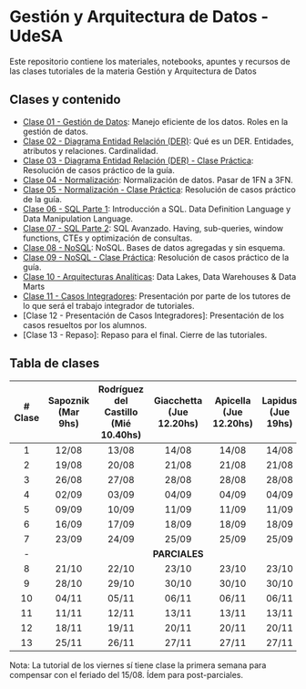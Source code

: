 # Gestión y Arquitectura de Datos - UdeSA

Este repositorio contiene los materiales, notebooks, apuntes y recursos de las clases tutoriales de la materia Gestión y Arquitectura de Datos

## Clases y contenido

- [Clase 01 - Gestión de Datos](/Clase%2001%20-%20Gestión%20de%20Datos/): Manejo eficiente de los datos. Roles en la gestión de datos.
- [Clase 02 - Diagrama Entidad Relación (DER)](/Clase%2002%20-%20Diagrama%20Entidad%20Relación%20(DER)/): Qué es un DER. Entidades, atributos y relaciones. Cardinalidad.
- [Clase 03 - Diagrama Entidad Relación (DER) - Clase Práctica](/Clase%2003%20-%20Diagrama%20Entidad%20Relación%20(DER)%20-%20Clase%20Práctica/): Resolución de casos práctico de la guía. 
- [Clase 04 - Normalización](/Clase%2004%20-%20Normalización/): Normalización de datos. Pasar de 1FN a 3FN.
- [Clase 05 - Normalización - Clase Práctica](/Clase%2005%20-%20Normalización%20-%20Clase%20Práctica/): Resolución de casos práctico de la guía.
- [Clase 06 - SQL Parte 1](/Clase%2006%20-%20SQL%20Parte%201/): Introducción a SQL. Data Definition Language y Data Manipulation Language.
- [Clase 07 - SQL Parte 2](/Clase%2007%20-%20SQL%20Parte%202/): SQL Avanzado. Having, sub-queries, window functions, CTEs y optimización de consultas.
- [Clase 08 - NoSQL](/Clase%2008%20-%20NoSQL/): NoSQL. Bases de datos agregadas y sin esquema.
- [Clase 09 - NoSQL - Clase Práctica](/Clase%2009%20-%20NoSQL%20-%20Clase%20Práctica/): Resolución de casos práctico de la guía.
- [Clase 10 - Arquitecturas Analíticas](/Clase%2010%20-%20Arquitecturas%20Analíticas/): Data Lakes, Data Warehouses & Data Marts
- [Clase 11 - Casos Integradores](/Clase%2011%20-%20Casos%20Integradores/): Presentación por parte de los tutores de lo que será el trabajo integrador de tutoriales.
- [Clase 12 - Presentación de Casos Integradores]: Presentación de los casos resueltos por los alumnos.
- [Clase 13 - Repaso]: Repaso para el final. Cierre de las tutoriales.

## Tabla de clases

| # Clase | Sapoznik (Mar 9hs) | Rodríguez del Castillo (Mié 10.40hs) | Giacchetta (Jue 12.20hs) | Apicella (Jue 12.20hs) | Lapidus (Jue 19hs) | Rodríguez del Castillo (Vie 10.40hs) |
|:------:|:-----------------:|:------------------------------------:|:------------------------:|:----------------------:|:-----------------:|:------------------------------------:|
|   1    | 12/08 | 13/08 | 14/08 | 14/08 | 14/08 | 08/08 |
|   2    | 19/08 | 20/08 | 21/08 | 21/08 | 21/08 | 22/08 |
|   3    | 26/08 | 27/08 | 28/08 | 28/08 | 28/08 | 29/08 |
|   4    | 02/09 | 03/09 | 04/09 | 04/09 | 04/09 | 05/09 |
|   5    | 09/09 | 10/09 | 11/09 | 11/09 | 11/09 | 12/09 |
|   6    | 16/09 | 17/09 | 18/09 | 18/09 | 18/09 | 19/09 |
|   7    | 23/09 | 24/09 | 25/09 | 25/09 | 25/09 | 26/09 |
|   -    |       |       | **PARCIALES** |       |       |
|   8    | 21/10 | 22/10 | 23/10 | 23/10 | 23/10 | 17/10 |
|   9    | 28/10 | 29/10 | 30/10 | 30/10 | 30/10 | 24/10 |
|   10   | 04/11 | 05/11 | 06/11 | 06/11 | 06/11 | 31/10 |
|   11   | 11/11 | 12/11 | 13/11 | 13/11 | 13/11 | 07/11 |
|   12   | 18/11 | 19/11 | 20/11 | 20/11 | 20/11 | 14/11 |
|   13   | 25/11 | 26/11 | 27/11 | 27/11 | 27/11 | 28/11 |

Nota: La tutorial de los viernes sí tiene clase la primera semana para compensar con el feriado del 15/08. Ídem para post-parciales.